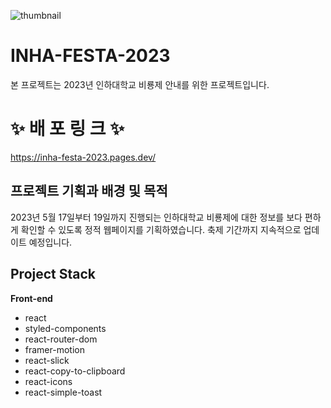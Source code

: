 ![thumbnail](https://user-images.githubusercontent.com/79556112/237022909-275e00bf-84b2-4d45-b278-29ea49f48c15.png)

# INHA-FESTA-2023

본 프로젝트는 2023년 인하대학교 비룡제 안내를 위한 프로젝트입니다.

# ✨ 배 포 링 크 ✨
https://inha-festa-2023.pages.dev/

## 프로젝트 기획과 배경 및 목적
2023년 5월 17일부터 19일까지 진행되는 인하대학교 비룡제에 대한 정보를 보다 편하게 확인할 수 있도록 정적 웹페이지를 기획하였습니다.
축제 기간까지 지속적으로 업데이트 예정입니다.

## Project Stack

**Front-end**

- react
- styled-components
- react-router-dom
- framer-motion
- react-slick
- react-copy-to-clipboard
- react-icons
- react-simple-toast
